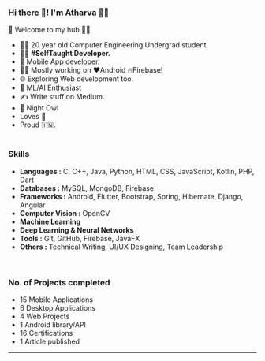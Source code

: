 ### Hi there 👋! I'm Atharva 🙋‍♂️

<!--
**KulkarniAtharva/KulkarniAtharva** is a ✨ _special_ ✨ repository because its `README.md` (this file) appears on your GitHub profile.

🎍 Welcome to my hub 👨‍💻

- 👨‍🎓 20 year old Computer Engineering Undergrad student.
- 🌱 I’m currently learning ...
- 👯 I’m looking to collaborate on ...
- 🤔 I’m looking for help with ...
- 💬 Ask me about ...
- 📫 How to reach me: ...
- 😄 Pronouns: ...
- ⚡ Fun fact: ...
-->

🎍 Welcome to my hub 👨‍💻

- 👨‍🎓 20 year old Computer Engineering Undergrad student.
- 👨‍💻 <B>#SelfTaught Developer.</B>
- 📱 Mobile App developer.
- 👨‍💻 Mostly working on ❤️Android 🔥Firebase!
- 🌐 Exploring Web development too.
- 🤔 ML/AI Enthusiast
- ✍️ Write stuff on Medium. <BR>
- 🦉 Night Owl
- Loves 🎵 
- Proud 🇮🇳. <BR><BR>
  
  
 
 ### Skills

  -	**Languages :** C, C++, Java, Python, HTML, CSS, JavaScript, Kotlin, PHP, Dart 
  -	**Databases :** MySQL, MongoDB, Firebase
  -	**Frameworks :** Android, Flutter, Bootstrap, Spring, Hibernate, Django, Angular
  -	**Computer Vision :** OpenCV
  -	**Machine Learning**
  -	**Deep Learning & Neural Networks**
  -	**Tools :** Git, GitHub, Firebase, JavaFX
  -	**Others :** Technical Writing, UI/UX Designing, Team Leadership

<BR>
  
 ### No. of Projects completed
 
 - 15 Mobile Applications
 - 6 Desktop Applications
 - 4 Web Projects
 - 1 Android library/API
 - 16 Certifications
 - 1 Article published
 
---

<!-- #### 🔗 Know more about me here: [Atharva Kulkarni](https://kulkarniatharva.github.io) -->

